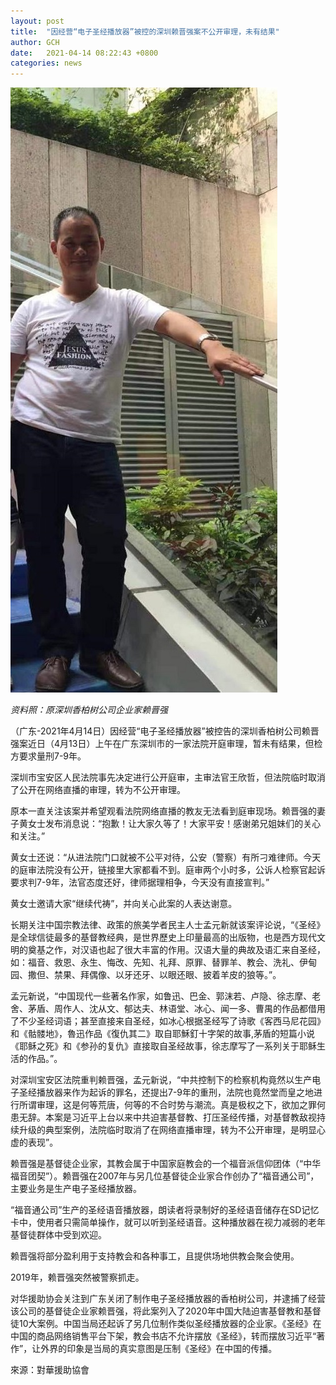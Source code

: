 ```yaml
---
layout: post
title:  "因经营“电子圣经播放器”被控的深圳赖晋强案不公开审理，未有结果"
author: GCH
date:   2021-04-14 08:22:43 +0800
categories: news
---
```

![lai-jinqiang](/images/lai-jinqiang.jpeg)

*资料照：原深圳香柏树公司企业家赖晋强*

（广东-2021年4月14日）因经营“电子圣经播放器”被控告的深圳香柏树公司赖晋强案近日（4月13日）上午在广东深圳市的一家法院开庭审理，暂未有结果，但检方要求量刑7-9年。

深圳市宝安区人民法院事先决定进行公开庭审，主审法官王欣哲，但法院临时取消了公开在网络直播的审理，转为不公开审理。

原本一直关注该案并希望观看法院网络直播的教友无法看到庭审现场。赖晋强的妻子黄女士发布消息说：“抱歉！让大家久等了！大家平安！感谢弟兄姐妹们的关心和关注。”

黄女士还说：“从进法院门口就被不公平对待，公安（警察）有所刁难律师。今天的庭审法院没有公开，链接里大家都看不到。庭审两个小时多，公诉人检察官起诉要求判7-9年，法官态度还好，律师据理相争，今天没有直接宣判。”

黄女士邀请大家“继续代祷”，并向关心此案的人表达谢意。

长期关注中国宗教法律、政策的旅美学者民主人士孟元新就该案评论说，“《圣经》是全球信徒最多的基督教经典，是世界歷史上印量最高的出版物，也是西方现代文明的奠基之作，对汉语也起了很大丰富的作用。汉语大量的典故及语汇来自圣经，如：福音、救恩、永生、悔改、先知、礼拜、原罪、替罪羊、教会、洗礼、伊甸园、撒但、禁果、拜偶像、以牙还牙、以眼还眼、披着羊皮的狼等。”。

孟元新说，“中国现代一些著名作家，如鲁迅、巴金、郭沫若、卢隐、徐志摩、老舍、茅盾、周作人、沈从文、郁达夫、林语堂、冰心、闻一多、曹禺的作品都借用了不少圣经词语；甚至直接来自圣经，如冰心根据圣经写了诗歌《客西马尼花园》和《骷髅地》，魯迅作品《復仇其二》取自耶穌釘十字架的故事,茅盾的短篇小说《耶稣之死》和《参孙的复仇》直接取自圣经故事，徐志摩写了一系列关于耶稣生活的作品。”。

对深圳宝安区法院重判赖晋强，孟元新说，“中共控制下的检察机构竟然以生产电子圣经播放器来作为起诉的罪名，还提出7-9年的重刑，法院也竟然堂而皇之地进行所谓审理，这是何等荒唐，何等的不合时势与潮流。真是极权之下，欲加之罪何患无辞。本案是习近平上台以来中共迫害基督教、打压圣经传播，对基督教敌视持续升级的典型案例，法院临时取消了在网络直播审理，转为不公开审理，是明显心虚的表现”。

赖晋强是基督徒企业家，其教会属于中国家庭教会的一个福音派信仰团体（“中华福音团契”）。赖晋强在2007年与另几位基督徒企业家合作创办了“福音通公司”，主要业务是生产电子圣经播放器。

“福音通公司”生产的圣经语音播放器，朗读者将录制好的圣经语音储存在SD记忆卡中，使用者只需简单操作，就可以听到圣经语音。这种播放器在视力减弱的老年基督徒群体中受到欢迎。

赖晋强将部分盈利用于支持教会和各种事工，且提供场地供教会聚会使用。

2019年，赖晋强突然被警察抓走。

对华援助协会关注到广东关闭了制作电子圣经播放器的香柏树公司，并逮捕了经营该公司的基督徒企业家赖晋强，将此案列入了2020年中国大陆迫害基督教和基督徒10大案例。中国当局还起诉了另几位制作类似圣经播放器的企业家。《圣经》在中国的商品网络销售平台下架，教会书店不允许摆放《圣经》，转而摆放习近平“著作”，让外界的印象是当局的真实意图是压制《圣经》在中国的传播。

來源：對華援助協會